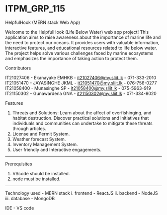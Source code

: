 # ITPM_GRP_115

HelpfulHook (MERN stack Web App)

Welcome to the HelpfulHook (Life Below Water) web app project! This application aims to raise awareness about the importance of marine life and the need to protect our oceans. It provides users with valuable information, interactive features, and educational resources related to life below water.
The project helps solve various challenges faced by marine ecosystems and emphasizes the importance of taking action to protect them.

Contributors

IT21027406 - Ekanayake EMHKB - it21027406@my.sliit.lk - 071-333-2010
IT21051470 - JAYASINGHE JKML - it21051470@my.sliit.lk - 076-756-0277
IT21058400 - Munasinghe SP -  it21058400@my.sliit.lk - 075-5963-919
IT21150302 - Gunawardena GNA - it21150302@my.sliit.lk - 071-334-8020

Features

   1. Threats and Solutions: Learn about the affect of overfishinging, and habitat destruction. Discover practical solutions and initiatives that individuals and communities can undertake to mitigate these threats through articles.
   2. License and Permit System.
   3. Weather forecast System.
   4. Inventory Management System.
   5. User friendly and Interactive engagements.

--------------------------------------------------------------------------------------------------------------------

Prerequisites

   1. VScode should be installed.
   2. node must be installed.
   

-------------------------------------------------------------------------------------------------------------------

Technology used - MERN stack
    i. frontend - ReactJS
    ii. backend - NodeJS
    iii. database - MongoDB	

IDE - VS code





